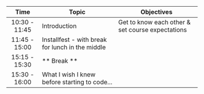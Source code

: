 
| Time | Topic | Objectives
|:----:|-------|------------
|10:30 - 11:45|Introduction|Get to know each other & set course expectations
|11:45 - 15:00|Installfest - with break for lunch in the middle
|15:15 - 15:30|** Break **
|15:30 - 16:00|What I wish I knew before starting to code...

